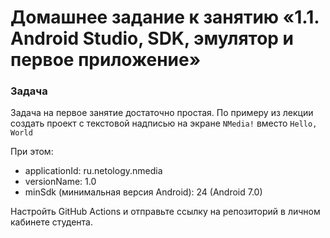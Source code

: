 # Домашнее задание к занятию «1.1. Android Studio, SDK, эмулятор и первое приложение»

### Задача

Задача на первое занятие достаточно простая. По примеру из лекции создать проект с текстовой надписью на экране `NMedia!` вместо `Hello, World`

При этом:
* applicationId: ru.netology.nmedia
* versionName: 1.0
* minSdk (минимальная версия Android): 24 (Android 7.0)

Настройть GitHub Actions и отправьте ссылку на репозиторий в личном кабинете студента.